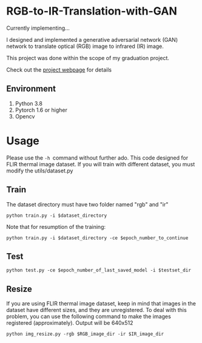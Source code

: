 # RGB-to-IR-Translation-with-GAN

Currently implementing...

I designed and implemented a generative adversarial network (GAN) network to translate optical (RGB) image to infrared (IR) image. 

This project was done within the scope of my graduation project.

Check out the [project webpage](https://eneserdo.github.io/RGB-to-IR-Translation-with-GAN/) for details

## Environment

1. Python 3.8
2. Pytorch 1.6 or higher
3. Opencv 

# Usage

Please use the ```-h ```command without further ado. This code designed for FLIR thermal image dataset. If you will train with different dataset, you must modify the utils/dataset.py

## Train

The dataset directory must have two folder named "rgb" and "ir"

```
python train.py -i $dataset_directory
```

Note that for resumption of the training:

```
python train.py -i $dataset_directory -ce $epoch_number_to_continue
```



## Test

```
python test.py -ce $epoch_number_of_last_saved_model -i $testset_dir
```

## Resize

If you are using FLIR thermal image dataset, keep in mind that images in the dataset have different sizes, and they are unregistered.
To deal with this problem, you can use the following command to make the images registered (approximately). Output will be 640x512

```
python img_resize.py -rgb $RGB_image_dir -ir $IR_image_dir
```
